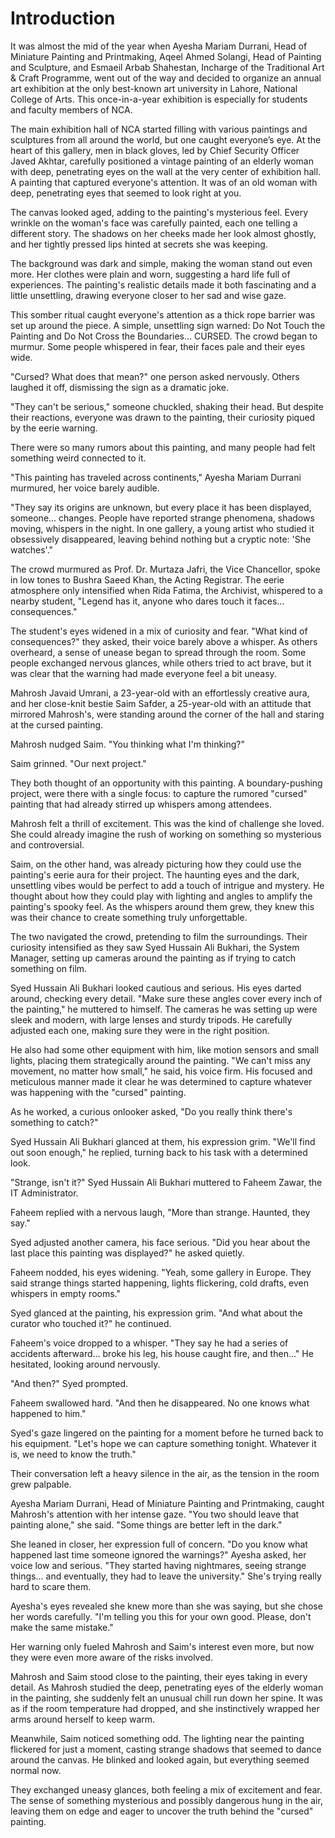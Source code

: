 # Introduction

It was almost the mid of the year when Ayesha Mariam Durrani, Head of Miniature Painting and Printmaking, Aqeel Ahmed Solangi, Head of Painting and Sculpture, and Esmaeil Arbab Shahestan, Incharge of the Traditional Art & Craft Programme, went out of the way and decided to organize an annual art exhibition at the only best-known art university in Lahore, National College of Arts. This once-in-a-year exhibition is especially for students and faculty members of NCA. 

The main exhibition hall of NCA started filling with various paintings and sculptures from all around the world, but one caught everyone’s eye. At the heart of this gallery, men in black gloves, led by Chief Security Officer Javed Akhtar, carefully positioned a vintage painting of an elderly woman with deep, penetrating eyes on the wall at the very center of exhibition hall. A painting that captured everyone's attention. It was of an old woman with deep, penetrating eyes that seemed to look right at you.
    
The canvas looked aged, adding to the painting's mysterious feel. Every wrinkle on the woman's face was carefully painted, each one telling a different story. The shadows on her cheeks made her look almost ghostly, and her tightly pressed lips hinted at secrets she was keeping.
    
The background was dark and simple, making the woman stand out even more. Her clothes were plain and worn, suggesting a hard life full of experiences. The painting's realistic details made it both fascinating and a little unsettling, drawing everyone closer to her sad and wise gaze.

This somber ritual caught everyone's attention as a thick rope barrier was set up around the piece. A simple, unsettling sign warned: Do Not Touch the Painting and Do Not Cross the Boundaries... CURSED. The crowd began to murmur. Some people whispered in fear, their faces pale and their eyes wide. 

"Cursed? What does that mean?" one person asked nervously. Others laughed it off, dismissing the sign as a dramatic joke. 

"They can't be serious," someone chuckled, shaking their head. But despite their reactions, everyone was drawn to the painting, their curiosity piqued by the eerie warning.

There were so many rumors about this painting, and many people had felt something weird connected to it. 

"This painting has traveled across continents," Ayesha Mariam Durrani murmured, her voice barely audible. 

"They say its origins are unknown, but every place it has been displayed, someone... changes. People have reported strange phenomena, shadows moving, whispers in the night. In one gallery, a young artist who studied it obsessively disappeared, leaving behind nothing but a cryptic note: 'She watches'."

The crowd murmured as Prof. Dr. Murtaza Jafri, the Vice Chancellor, spoke in low tones to Bushra Saeed Khan, the Acting Registrar. The eerie atmosphere only intensified when Rida Fatima, the Archivist, whispered to a nearby student, "Legend has it, anyone who dares touch it faces... consequences."

The student's eyes widened in a mix of curiosity and fear. "What kind of consequences?" they asked, their voice barely above a whisper. As others overheard, a sense of unease began to spread through the room. Some people exchanged nervous glances, while others tried to act brave, but it was clear that the warning had made everyone feel a bit uneasy.

Mahrosh Javaid Umrani, a 23-year-old with an effortlessly creative aura, and her close-knit bestie Saim Safder, a 25-year-old with an attitude that mirrored Mahrosh's, were standing around the corner of the hall and staring at the cursed painting. 

Mahrosh nudged Saim. "You thinking what I'm thinking?"

Saim grinned. "Our next project." 

They both thought of an opportunity with this painting. A boundary-pushing project, were there with a single focus: to capture the rumored "cursed" painting that had already stirred up whispers among attendees.

Mahrosh felt a thrill of excitement. This was the kind of challenge she loved. She could already imagine the rush of working on something so mysterious and controversial.

Saim, on the other hand, was already picturing how they could use the painting's eerie aura for their project. The haunting eyes and the dark, unsettling vibes would be perfect to add a touch of intrigue and mystery. He thought about how they could play with lighting and angles to amplify the painting's spooky feel. As the whispers around them grew, they knew this was their chance to create something truly unforgettable.

The two navigated the crowd, pretending to film the surroundings. Their curiosity intensified as they saw Syed Hussain Ali Bukhari, the System Manager, setting up cameras around the painting as if trying to catch something on film.

Syed Hussain Ali Bukhari looked cautious and serious. His eyes darted around, checking every detail. "Make sure these angles cover every inch of the painting," he muttered to himself. The cameras he was setting up were sleek and modern, with large lenses and sturdy tripods. He carefully adjusted each one, making sure they were in the right position.

He also had some other equipment with him, like motion sensors and small lights, placing them strategically around the painting. "We can't miss any movement, no matter how small," he said, his voice firm. His focused and meticulous manner made it clear he was determined to capture whatever was happening with the "cursed" painting.

As he worked, a curious onlooker asked, "Do you really think there's something to catch?"

Syed Hussain Ali Bukhari glanced at them, his expression grim. "We'll find out soon enough," he replied, turning back to his task with a determined look.

"Strange, isn't it?" Syed Hussain Ali Bukhari muttered to Faheem Zawar, the IT Administrator.

Faheem replied with a nervous laugh, "More than strange. Haunted, they say."

Syed adjusted another camera, his face serious. "Did you hear about the last place this painting was displayed?" he asked quietly.

Faheem nodded, his eyes widening. "Yeah, some gallery in Europe. They said strange things started happening, lights flickering, cold drafts, even whispers in empty rooms."

Syed glanced at the painting, his expression grim. "And what about the curator who touched it?" he continued.

Faheem's voice dropped to a whisper. "They say he had a series of accidents afterward... broke his leg, his house caught fire, and then..." He hesitated, looking around nervously.

"And then?" Syed prompted.

Faheem swallowed hard. "And then he disappeared. No one knows what happened to him."

Syed's gaze lingered on the painting for a moment before he turned back to his equipment. "Let's hope we can capture something tonight. Whatever it is, we need to know the truth."

Their conversation left a heavy silence in the air, as the tension in the room grew palpable.

Ayesha Mariam Durrani, Head of Miniature Painting and Printmaking, caught Mahrosh's attention with her intense gaze. "You two should leave that painting alone," she said. "Some things are better left in the dark." 

She leaned in closer, her expression full of concern. "Do you know what happened last time someone ignored the warnings?" Ayesha asked, her voice low and serious. "They started having nightmares, seeing strange things... and eventually, they had to leave the university." She's trying really hard to scare them.

Ayesha's eyes revealed she knew more than she was saying, but she chose her words carefully. "I'm telling you this for your own good. Please, don't make the same mistake."

Her warning only fueled Mahrosh and Saim's interest even more, but now they were even more aware of the risks involved.

Mahrosh and Saim stood close to the painting, their eyes taking in every detail. As Mahrosh studied the deep, penetrating eyes of the elderly woman in the painting, she suddenly felt an unusual chill run down her spine. It was as if the room temperature had dropped, and she instinctively wrapped her arms around herself to keep warm.

Meanwhile, Saim noticed something odd. The lighting near the painting flickered for just a moment, casting strange shadows that seemed to dance around the canvas. He blinked and looked again, but everything seemed normal now.

They exchanged uneasy glances, both feeling a mix of excitement and fear. The sense of something mysterious and possibly dangerous hung in the air, leaving them on edge and eager to uncover the truth behind the "cursed" painting.